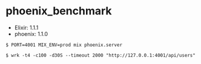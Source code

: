 # phoenix_benchmark

* Elixir: 1.1.1
* phoenix: 1.1.0

```
$ PORT=4001 MIX_ENV=prod mix phoenix.server

$ wrk -t4 -c100 -d30S --timeout 2000 "http://127.0.0.1:4001/api/users"
```
